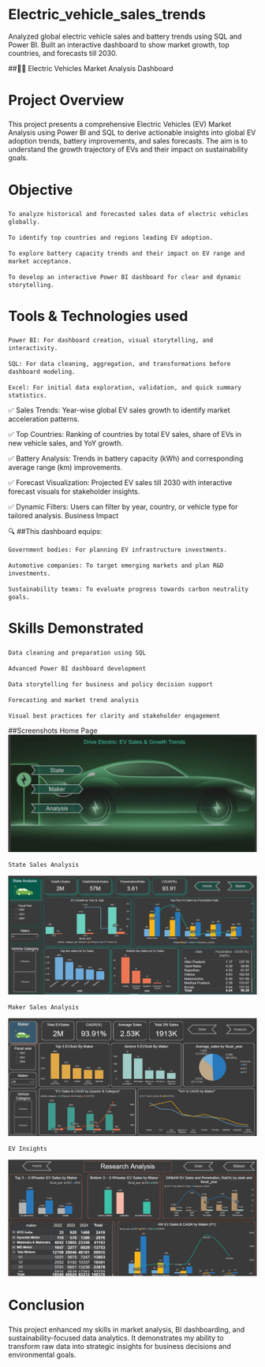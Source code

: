 # Electric_vehicle_sales_trends
Analyzed global electric vehicle sales and battery trends using SQL and Power BI. Built an interactive dashboard to show market growth, top countries, and forecasts till 2030.


 ##🚗🔋 Electric Vehicles Market Analysis Dashboard
<h2 style="font-size:28px">Project Overview</h2>

This project presents a comprehensive Electric Vehicles (EV) Market Analysis using Power BI and SQL to derive actionable insights into global EV adoption trends, battery improvements, and sales forecasts. The aim is to understand the growth trajectory of EVs and their impact on sustainability goals.
 
<h2 style="font-size:28px">Objective</h2>

    To analyze historical and forecasted sales data of electric vehicles globally.

    To identify top countries and regions leading EV adoption.

    To explore battery capacity trends and their impact on EV range and market acceptance.

    To develop an interactive Power BI dashboard for clear and dynamic storytelling.

<h2 style="font-size:28px">Tools & Technologies used</h2>

    Power BI: For dashboard creation, visual storytelling, and interactivity.

    SQL: For data cleaning, aggregation, and transformations before dashboard modeling.

    Excel: For initial data exploration, validation, and quick summary statistics.

✅ Sales Trends:
Year-wise global EV sales growth to identify market acceleration patterns.

✅ Top Countries:
Ranking of countries by total EV sales, share of EVs in new vehicle sales, and YoY growth.

✅ Battery Analysis:
Trends in battery capacity (kWh) and corresponding average range (km) improvements.

✅ Forecast Visualization:
Projected EV sales till 2030 with interactive forecast visuals for stakeholder insights.

✅ Dynamic Filters:
Users can filter by year, country, or vehicle type for tailored analysis.
Business Impact

🔍 ##This dashboard equips:

    Government bodies: For planning EV infrastructure investments.

    Automotive companies: To target emerging markets and plan R&D investments.

    Sustainability teams: To evaluate progress towards carbon neutrality goals.

<h2 style="font-size:28px">Skills Demonstrated</h2>

    Data cleaning and preparation using SQL

    Advanced Power BI dashboard development

    Data storytelling for business and policy decision support

    Forecasting and market trend analysis

    Visual best practices for clarity and stakeholder engagement

##Screenshots
    Home Page
  ![EV Sales Home](https://github.com/bhaskaranalytics/-Electric_vehicle-_sales_-trends/blob/main/Images/E1.jpg)
       
    State Sales Analysis

  ![EV State Analysis](https://github.com/bhaskaranalytics/-Electric_vehicle-_sales_-trends/blob/main/Images/E2.jpg)
    
    Maker Sales Analysis

  ![EV Maker Analysis](https://github.com/bhaskaranalytics/-Electric_vehicle-_sales_-trends/blob/main/Images/E3.jpg)
    
    EV Insights

  ![EV Insights](https://github.com/bhaskaranalytics/-Electric_vehicle-_sales_-trends/blob/main/Images/E4.jpg)

<h2 style="font-size:28px">Conclusion</h2>

This project enhanced my skills in market analysis, BI dashboarding, and sustainability-focused data analytics. It demonstrates my ability to transform raw data into strategic insights for business decisions and environmental goals.   
